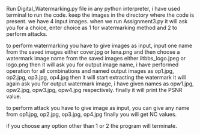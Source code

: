 Run Digital_Watermarking.py file in any python interpreter, i have used terminal to run the code.
keep the images in the directory where the code is present.
we have 4 input images.
when we run Assignment3.py it will ask you for a choice, enter choice as 1 for watermarking method and 2 to perform attacks.

to perform watermarking you have to give images as input, input one name from the saved images either cover.jpg or lena.png and then choose a watermark image name from the saved images either iitbbs_logo.jpeg or logo.png
then it will ask you for output image name, i have performed operation for all combinations and named output images as op1.jpg, op2.jpg, op3.jpg, op4.jpg
then it will start extracting the watermark it will again ask you for output watermark image, i have given names as opw1.jpg, opw2.jpg, opw3.jpg, opw4.jpg respectively.
finally it will print the PSNR value.

to perform attack you have to give image as input, you can give any name from op1.jpg, op2.jpg, op3.jpg, op4.jpg
finally you will get NC values.

if you choose any option other than 1 or 2 the program will terminate.

